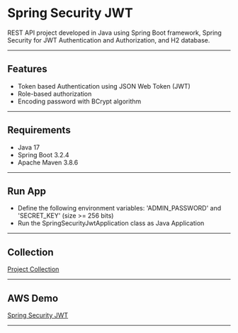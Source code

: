 # Spring Security JWT
REST API project developed in Java using Spring Boot framework, Spring Security for JWT Authentication and Authorization, and H2 database.

----------

## Features
- Token based Authentication using JSON Web Token (JWT)
- Role-based authorization
- Encoding password with BCrypt algorithm

----------

## Requirements
- Java 17
- Spring Boot 3.2.4
- Apache Maven 3.8.6

----------

## Run App
- Define the following environment variables: 'ADMIN_PASSWORD' and 'SECRET_KEY' (size >= 256 bits)
- Run the SpringSecurityJwtApplication class as Java Application

----------

## Collection
[Project Collection][1]

----------

## AWS Demo
[Spring Security JWT][2]

----------

[1]: https://github.com/erebelo/spring-security-jwt/tree/main/collection
[2]: http://jwt-api.erebelo.com/spring-security-jwt/swagger-ui/index.html